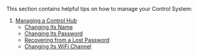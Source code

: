 This section contains helpful tips on how to manage your Control System:

1. [Managing a Control Hub](Managing-a-Control-Hub)
    * [Changing Its Name](Managing-a-Control-Hub#Changing-Its-Name)
    * [Changing Its Password](Managing-a-Control-Hub#Changing-Its-Password)
    * [Recovering from a Lost Password]()
    * [Changing Its WiFi Channel](Managing-a-Control-Hub#Changing-Its-WiFi-Channel)


